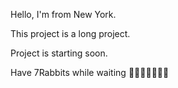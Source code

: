 Hello, I'm from New York.

This project is a long project.

Project is starting soon.

Have 7Rabbits while waiting
🐇🐇🐇🐇🐇🐇🐇
